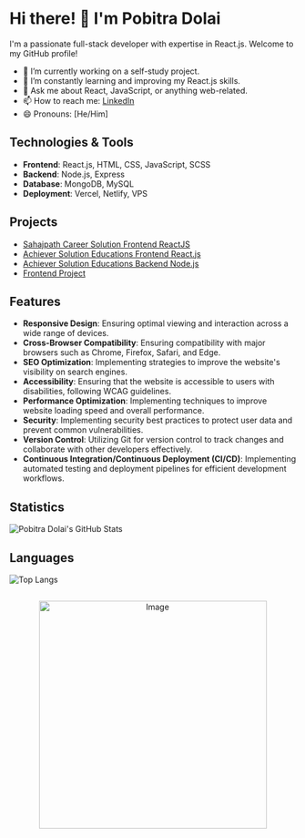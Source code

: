 # Hi there! 👋 I'm Pobitra Dolai

I'm a passionate full-stack developer with expertise in React.js. Welcome to my GitHub profile!

- 🔭 I’m currently working on a self-study project.
- 🌱 I’m constantly learning and improving my React.js skills.
- 💬 Ask me about React, JavaScript, or anything web-related.
- 📫 How to reach me: [LinkedIn](https://www.linkedin.com/in/pobitra-dolai-214524289?utm_source=share&utm_campaign=share_via&utm_content=profile&utm_medium=android_app)
- 😄 Pronouns: [He/Him]

## Technologies & Tools
- **Frontend**: React.js, HTML, CSS, JavaScript, SCSS
- **Backend**: Node.js, Express
- **Database**: MongoDB, MySQL
- **Deployment**: Vercel, Netlify, VPS

## Projects
- [Sahajpath Career Solution Frontend ReactJS](https://github.com/pobitradolai/sahajpath.git)
- [Achiever Solution Educations Frontend React.js](https://github.com/pobitradolai/fornt-end-achiver-real.git)
- [Achiever Solution Educations Backend Node.js](https://github.com/pobitradolai/sqlconnection-achiver.git)
- [Frontend Project](https://github.com/pobitradolai/case-study-pobitra)

## Features
- **Responsive Design**: Ensuring optimal viewing and interaction across a wide range of devices.
- **Cross-Browser Compatibility**: Ensuring compatibility with major browsers such as Chrome, Firefox, Safari, and Edge.
- **SEO Optimization**: Implementing strategies to improve the website's visibility on search engines.
- **Accessibility**: Ensuring that the website is accessible to users with disabilities, following WCAG guidelines.
- **Performance Optimization**: Implementing techniques to improve website loading speed and overall performance.
- **Security**: Implementing security best practices to protect user data and prevent common vulnerabilities.
- **Version Control**: Utilizing Git for version control to track changes and collaborate with other developers effectively.
- **Continuous Integration/Continuous Deployment (CI/CD)**: Implementing automated testing and deployment pipelines for efficient development workflows.

## Statistics 
![Pobitra Dolai's GitHub Stats](https://github-readme-stats.vercel.app/api?username=pobitradolai&show_icons=true&theme=radical)

## Languages
![Top Langs](https://github-readme-stats.vercel.app/api/top-langs/?username=pobitradolai&layout=compact)

##
<p align="center">
  <img src="https://i.pinimg.com/originals/20/c6/58/20c658e4c375268eed59d1c94b61059f.gif" alt="Image" width="400" />
</p>

